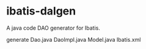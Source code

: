 ibatis-dalgen
===========

A java code DAO generator for Ibatis.

generate Dao.java
		 DaoImpl.java
		 Model.java
		 Ibatis.xml
